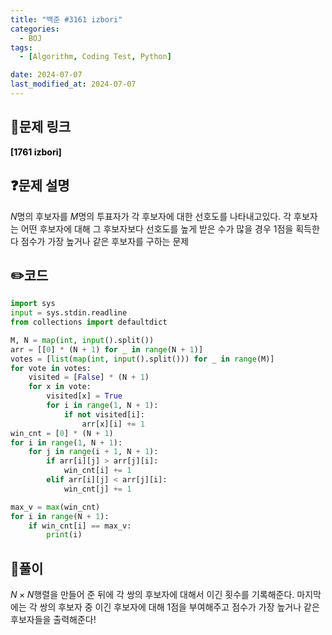 ```yaml
---
title: "백준 #3161 izbori"
categories:
  - BOJ
tags:
  - [Algorithm, Coding Test, Python]

date: 2024-07-07
last_modified_at: 2024-07-07
---
```


## :link:문제 링크

<a href="https://www.acmicpc.net/problem/17521" style="text-decoration:none; color:black; font-weight:bold" target="_blank">[1761 izbori]</a>

## :question:문제 설명

$N$명의 후보자를 $M$명의 투표자가 각 후보자에 대한 선호도를 나타내고있다.
각 후보자는 어떤 후보자에 대해 그 후보자보다 선호도를 높게 받은 수가 많을 경우 1점을 획득한다
점수가 가장 높거나 같은 후보자를 구하는 문제

## :pencil2:코드

```python
import sys
input = sys.stdin.readline
from collections import defaultdict

M, N = map(int, input().split())
arr = [[0] * (N + 1) for _ in range(N + 1)]
votes = [list(map(int, input().split())) for _ in range(M)]
for vote in votes:
    visited = [False] * (N + 1)
    for x in vote:
        visited[x] = True
        for i in range(1, N + 1):
            if not visited[i]:
                arr[x][i] += 1
win_cnt = [0] * (N + 1)
for i in range(1, N + 1):
    for j in range(i + 1, N + 1):
        if arr[i][j] > arr[j][i]:
            win_cnt[i] += 1
        elif arr[i][j] < arr[j][i]:
            win_cnt[j] += 1

max_v = max(win_cnt)
for i in range(N + 1):
    if win_cnt[i] == max_v:
        print(i)
```

## :memo:풀이

$N\times N$행렬을 만들어 준 뒤에 각 쌍의 후보자에 대해서 이긴 횟수를 기록해준다.
마지막에는 각 쌍의 후보자 중 이긴 후보자에 대해 1점을 부여해주고 점수가 가장 높거나 같은 후보자들을 출력해준다!
